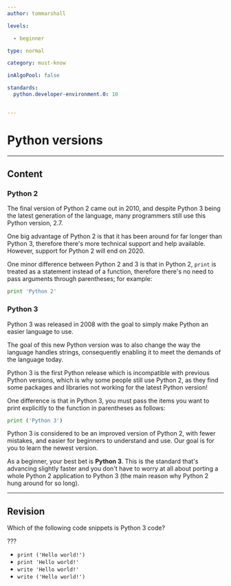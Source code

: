 ```yaml
---
author: tommarshall

levels:

  - beginner

type: normal

category: must-know

inAlgoPool: false

standards:
  python.developer-environment.0: 10


---
```


# Python versions

---
## Content

### Python 2

The final version of Python 2 came out in 2010, and despite Python 3 being the latest generation of the language, many programmers still use this Python version, 2.7.

One big advantage of Python 2 is that it has been around for far longer than Python 3, therefore there's more technical support and help available. However, support for Python 2 will end on 2020.

One minor difference between Python 2 and 3 is that in Python 2, `print` is treated as a statement instead of a function, therefore there's no need to pass arguments through parentheses; for example:

```python
print 'Python 2'
```

### Python 3

Python 3 was released in 2008 with the goal to simply make Python an easier language to use.

The goal of this new Python version was to also change the way the language handles strings, consequently enabling it to meet the demands of the language today.

Python 3 is the first Python release which is incompatible with previous Python versions, which is why some people still use Python 2, as they find some packages and libraries not working for the latest Python version!

One difference is that in Python 3, you must pass the items you want to print explicitly to the function in parentheses as follows:
```python
print ('Python 3')
```

Python 3 is considered to be an improved version of Python 2, with fewer mistakes, and easier for beginners to understand and use. Our goal is for you to learn the newest version.

As a beginner, your best bet is **Python 3**. This is the standard that's advancing slightly faster and you don't have to worry at all about porting a whole Python 2 application to Python 3 (the main reason why Python 2 hung around for so long).

---
## Revision

Which of the following code snippets is Python 3 code?

???


* `print ('Hello world!')`
* `print 'Hello world!'`
* `write 'Hello world!'`
* `write ('Hello world!')`
 
 
